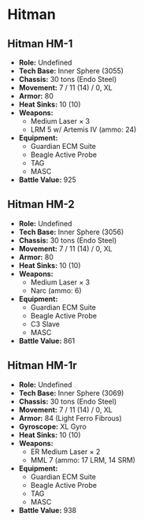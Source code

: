 # Hitman
## Hitman HM-1
- **Role:** Undefined
- **Tech Base:** Inner Sphere (3055)
- **Chassis:** 30 tons (Endo Steel)
- **Movement:** 7 / 11 (14) / 0, XL
- **Armor:** 80
- **Heat Sinks:** 10 (10)
- **Weapons:**
  - Medium Laser × 3
  - LRM 5 w/ Artemis IV (ammo: 24)
- **Equipment:**
  - Guardian ECM Suite
  - Beagle Active Probe
  - TAG
  - MASC
- **Battle Value:** 925

## Hitman HM-2
- **Role:** Undefined
- **Tech Base:** Inner Sphere (3056)
- **Chassis:** 30 tons (Endo Steel)
- **Movement:** 7 / 11 (14) / 0, XL
- **Armor:** 80
- **Heat Sinks:** 10 (10)
- **Weapons:**
  - Medium Laser × 3
  - Narc (ammo: 6)
- **Equipment:**
  - Guardian ECM Suite
  - Beagle Active Probe
  - C3 Slave
  - MASC
- **Battle Value:** 861

## Hitman HM-1r
- **Role:** Undefined
- **Tech Base:** Inner Sphere (3069)
- **Chassis:** 30 tons (Endo Steel)
- **Movement:** 7 / 11 (14) / 0, XL
- **Armor:** 84 (Light Ferro Fibrous)
- **Gyroscope:** XL Gyro
- **Heat Sinks:** 10 (10)
- **Weapons:**
  - ER Medium Laser × 2
  - MML 7 (ammo: 17 LRM, 14 SRM)
- **Equipment:**
  - Guardian ECM Suite
  - Beagle Active Probe
  - TAG
  - MASC
- **Battle Value:** 938

